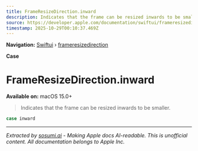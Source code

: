 ```yaml
---
title: FrameResizeDirection.inward
description: Indicates that the frame can be resized inwards to be smaller.
source: https://developer.apple.com/documentation/swiftui/frameresizedirection/inward
timestamp: 2025-10-29T00:10:37.469Z
---
```


**Navigation:** [Swiftui](/documentation/swiftui) › [frameresizedirection](/documentation/swiftui/frameresizedirection)

**Case**

# FrameResizeDirection.inward

**Available on:** macOS 15.0+

> Indicates that the frame can be resized inwards to be smaller.

```swift
case inward
```

---

*Extracted by [sosumi.ai](https://sosumi.ai) - Making Apple docs AI-readable.*
*This is unofficial content. All documentation belongs to Apple Inc.*
